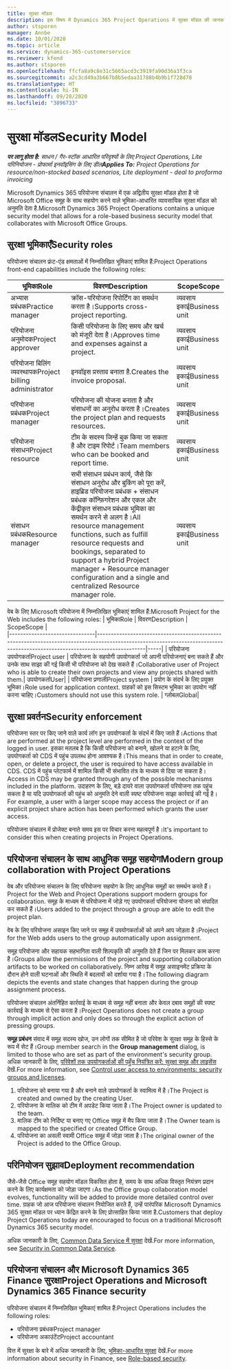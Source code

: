 ```yaml
---
title: सुरक्षा मॉडल
description: इस विषय में Dynamics 365 Project Operations में सुरक्षा मॉडल की जानकारी दी गई है.
author: stsporen
manager: Annbe
ms.date: 10/01/2020
ms.topic: article
ms.service: dynamics-365-customerservice
ms.reviewer: kfend
ms.author: stsporen
ms.openlocfilehash: ffcfa8a9c8e31c5665acd3c3919fa90d36a3f3ca
ms.sourcegitcommit: a2c3cd49a3b667b8b5edaa31788b4b9b1f728d78
ms.translationtype: HT
ms.contentlocale: hi-IN
ms.lasthandoff: 09/28/2020
ms.locfileid: "3896733"
---
```

# <a name="security-model"></a><span data-ttu-id="c10ce-103">सुरक्षा मॉडल</span><span class="sxs-lookup"><span data-stu-id="c10ce-103">Security Model</span></span>

<span data-ttu-id="c10ce-104">_**पर लागू होता है:** साधन / गैर-स्टॉक आधारित परिदृश्यों के लिए Project Operations, Lite परिनियोजन - प्रोफार्मा इनवॉइसिंग के लिए डील_</span><span class="sxs-lookup"><span data-stu-id="c10ce-104">_**Applies To:** Project Operations for resource/non-stocked based scenarios, Lite deployment - deal to proforma invoicing_</span></span>

<span data-ttu-id="c10ce-105">Microsoft Dynamics 365 परियोजना संचालन में एक अद्वितीय सुरक्षा मॉडल होता है जो Microsoft Office समूह के साथ सहयोग करने वाले भूमिका-आधारित व्यावसायिक सुरक्षा मॉडल को अनुमति देता है.</span><span class="sxs-lookup"><span data-stu-id="c10ce-105">Microsoft Dynamics 365 Project Operations contains a unique security model that allows for a role-based business security model that collaborates with Microsoft Office Groups.</span></span> 


## <a name="security-roles"></a><span data-ttu-id="c10ce-106">सुरक्षा भूमिकाएँ</span><span class="sxs-lookup"><span data-stu-id="c10ce-106">Security roles</span></span>
<span data-ttu-id="c10ce-107">परियोजना संचालन फ्रंट-एंड क्षमताओं में निम्नलिखित भूमिकाएं शामिल हैं:</span><span class="sxs-lookup"><span data-stu-id="c10ce-107">Project Operations front-end capabilities include the following roles:</span></span>

| <span data-ttu-id="c10ce-108">भूमिका</span><span class="sxs-lookup"><span data-stu-id="c10ce-108">Role</span></span>                          | <span data-ttu-id="c10ce-109">विवरण</span><span class="sxs-lookup"><span data-stu-id="c10ce-109">Description</span></span>                                                                                                                                                                 | <span data-ttu-id="c10ce-110">Scope</span><span class="sxs-lookup"><span data-stu-id="c10ce-110">Scope</span></span> |
|-------------------------------|-----------------------------------------------------------------------------------------------------------------------------------------------------------------------------|------|
| <span data-ttu-id="c10ce-111">अभ्यास प्रबंधक</span><span class="sxs-lookup"><span data-stu-id="c10ce-111">Practice manager</span></span>              | <span data-ttu-id="c10ce-112">क्रॉस-परियोजना रिपोर्टिंग का समर्थन करता है।</span><span class="sxs-lookup"><span data-stu-id="c10ce-112">Supports cross-project reporting.</span></span>                                                                                                            | <span data-ttu-id="c10ce-113">व्यवसाय इकाई</span><span class="sxs-lookup"><span data-stu-id="c10ce-113">Business unit</span></span>              |
| <span data-ttu-id="c10ce-114">परियोजना अनुमोदक</span><span class="sxs-lookup"><span data-stu-id="c10ce-114">Project approver</span></span>              | <span data-ttu-id="c10ce-115">किसी परियोजना के लिए समय और खर्च को मंजूरी देता है।</span><span class="sxs-lookup"><span data-stu-id="c10ce-115">Approves time and expenses against a project.</span></span>                                                                                                                              | <span data-ttu-id="c10ce-116">व्यवसाय इकाई</span><span class="sxs-lookup"><span data-stu-id="c10ce-116">Business unit</span></span> |
| <span data-ttu-id="c10ce-117">परियोजना बिलिंग व्यवस्थापक</span><span class="sxs-lookup"><span data-stu-id="c10ce-117">Project billing administrator</span></span> | <span data-ttu-id="c10ce-118">इनवॉइस प्रस्ताव बनाता है.</span><span class="sxs-lookup"><span data-stu-id="c10ce-118">Creates the invoice proposal.</span></span>                                                                                                                                                 | <span data-ttu-id="c10ce-119">व्यवसाय इकाई</span><span class="sxs-lookup"><span data-stu-id="c10ce-119">Business unit</span></span> |
| <span data-ttu-id="c10ce-120">परियोजना प्रबंधक</span><span class="sxs-lookup"><span data-stu-id="c10ce-120">Project manager</span></span>               | <span data-ttu-id="c10ce-121">परियोजना की योजना बनाता है और संसाधनों का अनुरोध करता है।</span><span class="sxs-lookup"><span data-stu-id="c10ce-121">Creates the project plan and requests resources.</span></span>                                                                                                                              | <span data-ttu-id="c10ce-122">व्यवसाय इकाई</span><span class="sxs-lookup"><span data-stu-id="c10ce-122">Business unit</span></span> |
| <span data-ttu-id="c10ce-123">परियोजना संसाधन</span><span class="sxs-lookup"><span data-stu-id="c10ce-123">Project resource</span></span>              | <span data-ttu-id="c10ce-124">टीम के सदस्य जिन्हें बुक किया जा सकता है और टाइम रिपोर्ट।</span><span class="sxs-lookup"><span data-stu-id="c10ce-124">Team members who can be booked and report time.</span></span>                                                                                                          | <span data-ttu-id="c10ce-125">व्यवसाय इकाई</span><span class="sxs-lookup"><span data-stu-id="c10ce-125">Business unit</span></span>|
| <span data-ttu-id="c10ce-126">संसाधन प्रबंधक</span><span class="sxs-lookup"><span data-stu-id="c10ce-126">Resource manager</span></span>              | <span data-ttu-id="c10ce-127">सभी संसाधन प्रबंधन कार्य, जैसे कि संसाधन अनुरोध और बुकिंग को पूरा करें, हाइब्रिड परियोजना प्रबंधक + संसाधन प्रबंधक कॉन्फ़िगरेशन और एकल और केंद्रीकृत संसाधन प्रबंधक भूमिका का समर्थन करने से अलग है।</span><span class="sxs-lookup"><span data-stu-id="c10ce-127">All resource management functions, such as fulfill resource requests and bookings, separated to support a hybrid Project manager + Resource manager configuration and a single and centralized Resource manager role.</span></span> | <span data-ttu-id="c10ce-128">व्यवसाय इकाई</span><span class="sxs-lookup"><span data-stu-id="c10ce-128">Business unit</span></span> |


<span data-ttu-id="c10ce-129">वेब के लिए Microsoft परियोजना में निम्नलिखित भूमिकाएं शामिल हैं:</span><span class="sxs-lookup"><span data-stu-id="c10ce-129">Microsoft Project for the Web includes the following roles:</span></span>
| <span data-ttu-id="c10ce-130">भूमिका</span><span class="sxs-lookup"><span data-stu-id="c10ce-130">Role</span></span>                          | <span data-ttu-id="c10ce-131">विवरण</span><span class="sxs-lookup"><span data-stu-id="c10ce-131">Description</span></span>                                                                                                          | <span data-ttu-id="c10ce-132">Scope</span><span class="sxs-lookup"><span data-stu-id="c10ce-132">Scope</span></span> |                                                       
|-------------------------------|-----------------------------------------------------------------------------------------------------------------------------------------------------------------------------|-----|
| <span data-ttu-id="c10ce-133">परियोजना उपयोगकर्ता</span><span class="sxs-lookup"><span data-stu-id="c10ce-133">Project user</span></span> | <span data-ttu-id="c10ce-134">परियोजना के सहयोगी उपयोगकर्ता जो अपनी परियोजनाएं बना सकते हैं और उनके साथ साझा की गई किसी भी परियोजना को देख सकते हैं।</span><span class="sxs-lookup"><span data-stu-id="c10ce-134">Collaborative user of Project who is able to create their own projects and view any projects shared with them.</span></span>| <span data-ttu-id="c10ce-135">उपयोगकर्ता</span><span class="sxs-lookup"><span data-stu-id="c10ce-135">User</span></span>|
| <span data-ttu-id="c10ce-136">परियोजना प्रणाली</span><span class="sxs-lookup"><span data-stu-id="c10ce-136">Project system</span></span> | <span data-ttu-id="c10ce-137">प्रयोग के संदर्भ के लिए प्रयुक्त भूमिका।</span><span class="sxs-lookup"><span data-stu-id="c10ce-137">Role used for application context.</span></span> <span data-ttu-id="c10ce-138">ग्राहकों को इस सिस्टम भूमिका का उपयोग नहीं करना चाहिए।</span><span class="sxs-lookup"><span data-stu-id="c10ce-138">Customers should not use this system role.</span></span> | <span data-ttu-id="c10ce-139">ग्लोबल</span><span class="sxs-lookup"><span data-stu-id="c10ce-139">Global</span></span>|

## <a name="security-enforcement"></a><span data-ttu-id="c10ce-140">सुरक्षा प्रवर्तन</span><span class="sxs-lookup"><span data-stu-id="c10ce-140">Security enforcement</span></span>
<span data-ttu-id="c10ce-141">परियोजना स्तर पर किए जाने वाले कार्य लॉग इन उपयोगकर्ता के संदर्भ में किए जाते हैं।</span><span class="sxs-lookup"><span data-stu-id="c10ce-141">Actions that are performed at the project level are performed in the context of the logged in user.</span></span> <span data-ttu-id="c10ce-142">इसका मतलब है कि किसी परियोजना को बनाने, खोलने या हटाने के लिए, उपयोगकर्ता को CDS में पहुंच उपलब्ध होना आवश्यक है।</span><span class="sxs-lookup"><span data-stu-id="c10ce-142">This means that in order to create, open, or delete a project, the user is required to have access available in CDS.</span></span> <span data-ttu-id="c10ce-143">CDS में पहुंच प्लेटफार्म में शामिल किसी भी संभावित तंत्र के माध्यम से दिया जा सकता है।</span><span class="sxs-lookup"><span data-stu-id="c10ce-143">Access in CDS may be granted through any of the possible mechanisms included in the platform.</span></span> <span data-ttu-id="c10ce-144">उदाहरण के लिए, बड़े दायरे वाला उपयोगकर्ता परियोजना तक पहुंच सकता है या यदि उपयोगकर्ता की पहुंच को अनुमति देने वाली स्पष्ट परियोजना साझा कार्रवाई की गई है।</span><span class="sxs-lookup"><span data-stu-id="c10ce-144">For example, a user with a larger scope may access the project or if an explicit project share action has been performed which grants the user access.</span></span>

<span data-ttu-id="c10ce-145">परियोजना संचालन में प्रोजेक्ट बनाते समय इस पर विचार करना महत्वपूर्ण है।</span><span class="sxs-lookup"><span data-stu-id="c10ce-145">It's important to consider this when creating projects in Project Operations.</span></span>

## <a name="modern-group-collaboration-with-project-operations"></a><span data-ttu-id="c10ce-146">परियोजना संचालन के साथ आधुनिक समूह सहयोग</span><span class="sxs-lookup"><span data-stu-id="c10ce-146">Modern group collaboration with Project Operations</span></span>
<span data-ttu-id="c10ce-147">वेब और परियोजना संचालन के लिए परियोजना सहयोग के लिए आधुनिक समूहों का समर्थन करते हैं।</span><span class="sxs-lookup"><span data-stu-id="c10ce-147">Project for the Web and Project Operations support modern groups for collaboration.</span></span> <span data-ttu-id="c10ce-148">समूह के माध्यम से परियोजना में जोड़े गए उपयोगकर्ता परियोजना योजना को संपादित कर सकते हैं।</span><span class="sxs-lookup"><span data-stu-id="c10ce-148">Users added to the project through a group are able to edit the project plan.</span></span>

<span data-ttu-id="c10ce-149">वेब के लिए परियोजना असाइन किए जाने पर समूह में उपयोगकर्ताओं को अपने आप जोड़ता है।</span><span class="sxs-lookup"><span data-stu-id="c10ce-149">Project for the Web adds users to the group automatically upon assignment.</span></span>

<span data-ttu-id="c10ce-150">समूह परियोजना और सहायक सहभागिता वाली शिल्पकृति की अनुमति देते हैं जिन पर मिलकर काम करना है।</span><span class="sxs-lookup"><span data-stu-id="c10ce-150">Groups allow the permissions of the project and supporting collaboration artifacts to be worked on collaboratively.</span></span> <span data-ttu-id="c10ce-151">निम्न आरेख में समूह असाइनमेंट प्रक्रिया के दौरान होने वाली घटनाओं और स्थिति में बदलावों को दर्शाया गया है।</span><span class="sxs-lookup"><span data-stu-id="c10ce-151">The following diagram depicts the events and state changes that happen during the group assignment process.</span></span>

<span data-ttu-id="c10ce-152">परियोजना संचालन अंतर्निहित कार्रवाई के माध्यम से समूह नहीं बनाता और केवल दबाव समूहों की स्पष्ट कार्रवाई के माध्यम से ऐसा करता है।</span><span class="sxs-lookup"><span data-stu-id="c10ce-152">Project Operations does not create a group through implicit action and only does so through the explicit action of pressing groups.</span></span>

<span data-ttu-id="c10ce-153">**समूह प्रबंधन** संवाद में समूह सदस्य खोज, उन लोगों तक सीमित है जो परिवेश के सुरक्षा समूह के हिस्से के रूप में सेट हैं।</span><span class="sxs-lookup"><span data-stu-id="c10ce-153">Group member search in the **Group management** dialog, is limited to those who are set as part of the environment's security group.</span></span> <span data-ttu-id="c10ce-154">अधिक जानकारी के लिए, [परिवेशों तक उपयोगकर्ताओं की पहुँच नियंत्रित करें: सुरक्षा समूह और लाइसेंस](https://docs.microsoft.com/power-platform/admin/control-user-access) देखें.</span><span class="sxs-lookup"><span data-stu-id="c10ce-154">For more information, see [Control user access to environments: security groups and licenses](https://docs.microsoft.com/power-platform/admin/control-user-access).</span></span>

1. <span data-ttu-id="c10ce-155">परियोजना को बनाया गया है और बनाने वाले उपयोगकर्ता के स्वामित्व में है।</span><span class="sxs-lookup"><span data-stu-id="c10ce-155">The Project is created and owned by the creating User.</span></span>
2. <span data-ttu-id="c10ce-156">परियोजना के मालिक को टीम में अपडेट किया जाता है।</span><span class="sxs-lookup"><span data-stu-id="c10ce-156">The Project owner is updated to the team.</span></span>
3. <span data-ttu-id="c10ce-157">मालिक टीम को निर्दिष्ट या बनाए गए Office समूह में मैप किया जाता है।</span><span class="sxs-lookup"><span data-stu-id="c10ce-157">The Owner team is mapped to the specified or created Office Group.</span></span>
4. <span data-ttu-id="c10ce-158">परियोजना का असली स्वामी Office समूह में जोड़ा जाता है।</span><span class="sxs-lookup"><span data-stu-id="c10ce-158">The original owner of the Project is added to the Office Group.</span></span>

## <a name="deployment-recommendation"></a><span data-ttu-id="c10ce-159">परिनियोजन सुझाव</span><span class="sxs-lookup"><span data-stu-id="c10ce-159">Deployment recommendation</span></span>
<span data-ttu-id="c10ce-160">जैसे-जैसे Office समूह सहयोग मॉडल विकसित होता है, समय के साथ अधिक विस्तृत नियंत्रण प्रदान करने के लिए कार्यक्षमता को जोड़ा जाएगा।</span><span class="sxs-lookup"><span data-stu-id="c10ce-160">As the Office group collaboration model evolves, functionality will be added to provide more detailed control over time.</span></span> <span data-ttu-id="c10ce-161">ग्राहक जो आज परियोजना संचालन नियोजित करते हैं, उन्हें पारंपरिक Microsoft Dynamics 365 सुरक्षा मॉडल पर ध्यान केंद्रित करने के लिए प्रोत्साहित किया जाता है.</span><span class="sxs-lookup"><span data-stu-id="c10ce-161">Customers that deploy Project Operations today are encouraged to focus on a traditional Microsoft Dynamics 365 security model.</span></span>

<span data-ttu-id="c10ce-162">अधिक जानकारी के लिए, [Common Data Service में सुरक्षा](https://docs.microsoft.com/power-platform/admin/wp-security) देखें.</span><span class="sxs-lookup"><span data-stu-id="c10ce-162">For more information, see [Security in Common Data Service](https://docs.microsoft.com/power-platform/admin/wp-security).</span></span>

## <a name="project-operations-and-microsoft-dynamics-365-finance-security"></a><span data-ttu-id="c10ce-163">परियोजना संचालन और Microsoft Dynamics 365 Finance सुरक्षा</span><span class="sxs-lookup"><span data-stu-id="c10ce-163">Project Operations and Microsoft Dynamics 365 Finance security</span></span>
<span data-ttu-id="c10ce-164">परियोजना संचालन में निम्नलिखित भूमिकाएं शामिल हैं:</span><span class="sxs-lookup"><span data-stu-id="c10ce-164">Project Operations includes the following roles:</span></span>

- <span data-ttu-id="c10ce-165">परियोजना प्रबंधक</span><span class="sxs-lookup"><span data-stu-id="c10ce-165">Project manager</span></span>
- <span data-ttu-id="c10ce-166">परियोजना अकाउंटेंट</span><span class="sxs-lookup"><span data-stu-id="c10ce-166">Project accountant</span></span>

<span data-ttu-id="c10ce-167">वित्त में सुरक्षा के बारे में अधिक जानकारी के लिए, [भूमिका-आधारित सुरक्षा](https://docs.microsoft.com/dynamics365/fin-ops-core/dev-itpro/sysadmin/role-based-security) देखें.</span><span class="sxs-lookup"><span data-stu-id="c10ce-167">For more information about security in Finance, see [Role-based security](https://docs.microsoft.com/dynamics365/fin-ops-core/dev-itpro/sysadmin/role-based-security).</span></span>


